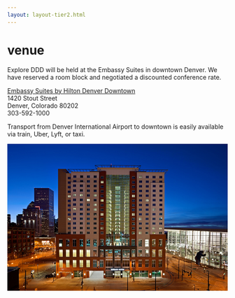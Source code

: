 ```yaml
---
layout: layout-tier2.html
---
```

<div class="section hero venue"></div>
<div class="container">
	<div class="col-lg-6 col-lg-offset-3">
		<h1 class="text-center">venue</h1>
		<p class="text-center">Explore DDD will be held at the Embassy Suites in downtown Denver.  We have reserved a room block and negotiated a discounted conference rate.</p>
		<p class="text-center">
			<a href="https://www.hilton.com/en/hotels/deneses-embassy-suites-denver-downtown-convention-center">Embassy Suites by Hilton Denver Downtown</a><br />
			1420 Stout Street<br />
			Denver, Colorado 80202<br />
			303-592-1000
		</p>
		<p class="text-center">Transport from Denver International Airport to downtown is easily available via train, Uber, Lyft, or taxi.</p>
		<img src="../img/venue/venue--night-shot.jpg" class="content-img" alt="" />
	</div>
</div>
